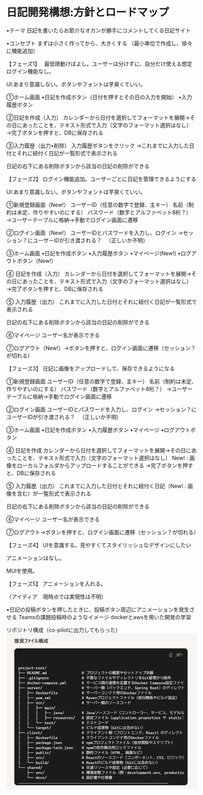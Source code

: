 # 日記開発構想:方針とロードマップ
•テーマ
日記を書いたらお節介なオカンが勝手にコメントしてくる日記サイト

•コンセプト
まずは小さく作ってから、大きくする
（最小単位で作成し、徐々に機能追加）

【フェーズ1】　
最低限動けばよし。ユーザーは分けずに、自分だけ使える想定
ログイン機能なし。

UI:あまり意識しない。ボタンやフォントは芋臭くていい。

①ホーム画面
•日記を作成ボタン（日付を押すとその日の入力を開始）
•入力履歴ボタン

②日記を作成（入力）
カレンダーから日付を選択してフォーマットを展開→その日にあったことを、テキスト形式で入力（文字のフォーマット選択はなし）
→完了ボタンを押すと、DBに保存される

③入力履歴（出力•削除）
入力履歴ボタンをクリック
→これまでに入力した日付とそれに紐付く日記が一覧形式で表示される

日記の右下にある削除ボタンから該当の日記の削除ができる

【フェーズ2】
ログイン機能追加。ユーザーごとに日記を管理できるようにする

UI:あまり意識しない。ボタンやフォントは芋臭くていい。

①新規登録画面（New!）
ユーザーID（任意の数字で登録、主キー）
名前（制約は未定、作りやすいのにする）
パスワード（数字とアルファベット8桁？）
→ユーザーテーブルに格納→手動でログイン画面に遷移

②ログイン画面（New!）
ユーザーIDとパスワードを入力し、ログイン
→セッション？にユーザーIDが引き渡される？
　（正しいか不明）

③ホーム画面
•日記を作成ボタン
•入力履歴ボタン
•マイページ(New!)
•ログアウトボタン（New!）

④ 日記を作成（入力）
カレンダーから日付を選択してフォーマットを展開→その日にあったことを、テキスト形式で入力（文字のフォーマット選択はなし）
→完了ボタンを押すと、DBに保存される

⑤ 入力履歴（出力）
これまでに入力した日付とそれに紐付く日記が一覧形式で表示される

日記の右下にある削除ボタンから該当の日記の削除ができる

⑥マイページ
ユーザー名が表示できる

⑦ログアウト（New!）→ボタンを押すと、ログイン画面に遷移（セッション？が切れる）

【フェーズ3】
日記に画像をアップロードして、保存できるようになる

①新規登録画面
ユーザーID（任意の数字で登録、主キー）
名前（制約は未定、作りやすいのにする）
パスワード（数字とアルファベット8桁？）
→ユーザーテーブルに格納→手動でログイン画面に遷移

②ログイン画面
ユーザーIDとパスワードを入力し、ログイン
→セッション？にユーザーIDが引き渡される？
　（正しいか不明）

③ホーム画面
•日記を作成ボタン
•入力履歴ボタン
•マイページ
•ログアウトボタン

④ 日記を作成
カレンダーから日付を選択してフォーマットを展開→その日にあったことを、テキスト形式で入力（文字のフォーマット選択はなし）
New! : 画像をローカルフォルダからアップロードすることができる
→完了ボタンを押すと、DBに保存される

⑤ 入力履歴（出力）
これまでに入力した日付とそれに紐付く日記（New! : 画像を含む）が一覧形式で表示される

日記の右下にある削除ボタンから該当の日記の削除ができる

⑥マイページ
ユーザー名が表示できる

⑦ログアウト→ボタンを押すと、ログイン画面に遷移（セッション？が切れる）

【フェーズ4】
UIを意識する。見やすくてスタイリッシュなデザインにしたい

アニメーションはなし。

MUIを使用。

【フェーズ5】
アニメーションを入れる。

（アイディア　現時点では実現性は不明）

•日記の投稿ボタンを押したときに、投稿ボタン周辺にアニメーションを発生させる
 Teamsの課題投稿時のようなイメージ
dockerとawsを用いた開発の学習

リポジトリ構成（co-pilotに出力してもらった）
![alt text](image.png)
